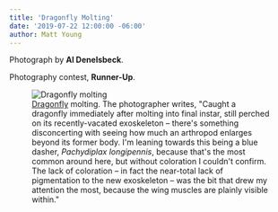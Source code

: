```yaml
---
title: 'Dragonfly Molting'
date: '2019-07-22 12:00:00 -06:00'
author: Matt Young
---
```

Photograph by **Al Denelsbeck**.

Photography contest, **Runner-Up**.

<figure>
<img src="{{ site.baseurl }}/uploads/2019/Denelsbeck.Unidentified_dragonfly_molting.JPG" alt="Dragonfly molting"/>
<figcaption>
<a href="https://en.wikipedia.org/wiki/Dragonfly">Dragonfly</a> molting. The photographer writes, "Caught a dragonfly immediately after molting into final instar, still perched on its recently-vacated exoskeleton &ndash; there's something disconcerting with seeing how much an arthropod enlarges beyond its former body. I'm leaning towards this being a blue dasher, <i>Pachydiplax longipennis</i>, because that's the most common around here, but without coloration I couldn't confirm. The lack of coloration &ndash; in fact the near-total lack of pigmentation to the new exoskeleton &ndash; was the bit that drew my attention the most, because the wing muscles are plainly visible within."</figcaption>
</figure>
